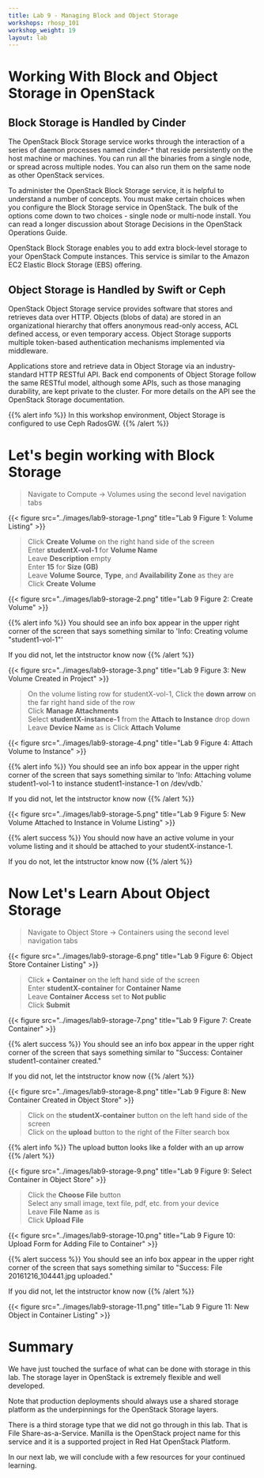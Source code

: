 ```yaml
---
title: Lab 9 - Managing Block and Object Storage
workshops: rhosp_101
workshop_weight: 19
layout: lab
---
```


# Working With Block and Object Storage in OpenStack

## Block Storage is Handled by Cinder

The OpenStack Block Storage service works through the interaction of a series of daemon processes named cinder-* that reside persistently on the host machine or machines. You can run all the binaries from a single node, or spread across multiple nodes. You can also run them on the same node as other OpenStack services.

To administer the OpenStack Block Storage service, it is helpful to understand a number of concepts. You must make certain choices when you configure the Block Storage service in OpenStack. The bulk of the options come down to two choices - single node or multi-node install. You can read a longer discussion about Storage Decisions in the OpenStack Operations Guide.

OpenStack Block Storage enables you to add extra block-level storage to your OpenStack Compute instances. This service is similar to the Amazon EC2 Elastic Block Storage (EBS) offering.

## Object Storage is Handled by Swift or Ceph

OpenStack Object Storage service provides software that stores and retrieves data over HTTP. Objects (blobs of data) are stored in an organizational hierarchy that offers anonymous read-only access, ACL defined access, or even temporary access. Object Storage supports multiple token-based authentication mechanisms implemented via middleware.

Applications store and retrieve data in Object Storage via an industry-standard HTTP RESTful API. Back end components of Object Storage follow the same RESTful model, although some APIs, such as those managing durability, are kept private to the cluster. For more details on the API see the OpenStack Storage documentation.


{{% alert info %}}
In this workshop environment, Object Storage is configured to use Ceph RadosGW.
{{% /alert %}}

# Let's begin working with Block Storage

> Navigate to Compute -> Volumes using the second level navigation tabs  

{{< figure src="../images/lab9-storage-1.png" title="Lab 9 Figure 1: Volume Listing" >}}

> Click **Create Volume** on the right hand side of the screen  
> Enter **studentX-vol-1** for **Volume Name**  
> Leave **Description** empty  
> Enter **15** for **Size (GB)**  
> Leave **Volume Source**, **Type**, and **Availability Zone** as they are  
> Click **Create Volume**

{{< figure src="../images/lab9-storage-2.png" title="Lab 9 Figure 2: Create Volume" >}}

{{% alert info %}}
You should see an info box appear in the upper right corner of the screen that says something similar to 'Info: Creating volume "student1-vol-1"'

If you did not, let the intstructor know now
{{% /alert %}}

{{< figure src="../images/lab9-storage-3.png" title="Lab 9 Figure 3: New Volume Created in Project" >}}

> On the volume listing row for studentX-vol-1, Click the **down arrow** on the far right hand side of the row  
> Click **Manage Attachments**  
> Select **studentX-instance-1** from the **Attach to Instance** drop down  
> Leave **Device Name** as is
> Click **Attach Volume**

{{< figure src="../images/lab9-storage-4.png" title="Lab 9 Figure 4: Attach Volume to Instance" >}}

{{% alert info %}}
You should see an info box appear in the upper right corner of the screen that says something similar to 'Info: Attaching volume student1-vol-1 to instance student1-instance-1 on /dev/vdb.'

If you did not, let the intstructor know now
{{% /alert %}}

{{< figure src="../images/lab9-storage-5.png" title="Lab 9 Figure 5: New Volume Attached to Instance in Volume Listing" >}}

{{% alert success %}}
You should now have an active volume in your volume listing and it should be attached to your studentX-instance-1.

If you do not, let the intstructor know now
{{% /alert %}}

# Now Let's Learn About Object Storage

> Navigate to Object Store -> Containers using the second level navigation tabs  

{{< figure src="../images/lab9-storage-6.png" title="Lab 9 Figure 6: Object Store Container Listing" >}}

> Click **+ Container** on the left hand side of the screen  
> Enter **studentX-container** for **Container Name**  
> Leave **Container Access** set to **Not public**  
> Click **Submit**

{{< figure src="../images/lab9-storage-7.png" title="Lab 9 Figure 7: Create Container" >}}

{{% alert success %}}
You should see an info box appear in the upper right corner of the screen that says something similar to "Success: Container student1-container created."

If you did not, let the intstructor know now
{{% /alert %}}

{{< figure src="../images/lab9-storage-8.png" title="Lab 9 Figure 8: New Container Created in Object Store" >}}

> Click on the **studentX-container** button on the left hand side of the screen  
> Click on the **upload** button to the right of the Filter search box

{{% alert info %}}
The upload button looks like a folder with an up arrow  
{{% /alert %}}

{{< figure src="../images/lab9-storage-9.png" title="Lab 9 Figure 9: Select Container in Object Store" >}}

> Click the **Choose File** button  
> Select any small image, text file, pdf, etc. from your device  
> Leave **File Name** as is  
> Click **Upload File**

{{< figure src="../images/lab9-storage-10.png" title="Lab 9 Figure 10: Upload Form for Adding File to Container" >}}

{{% alert success %}}
You should see an info box appear in the upper right corner of the screen that says something similar to "Success: File 20161216_104441.jpg uploaded."

If you did not, let the intstructor know now
{{% /alert %}}

{{< figure src="../images/lab9-storage-11.png" title="Lab 9 Figure 11: New Object in Container Listing" >}}

# Summary

We have just touched the surface of what can be done with storage in this lab. The storage layer in OpenStack is extremely flexible and well developed.

Note that production deployments should always use a shared storage platform as the underpinnings for the OpenStack Storage layers.

There is a third storage type that we did not go through in this lab. That is File Share-as-a-Service. Manilla is the OpenStack project name for this service and it is a supported project in Red Hat OpenStack Platform.

In our next lab, we will conclude with a few resources for your continued learning.
